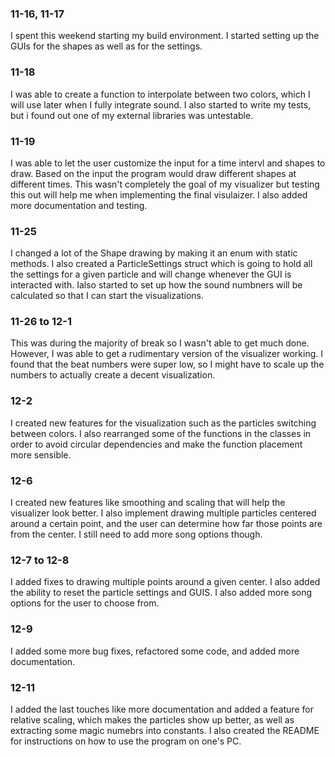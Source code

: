 ### 11-16, 11-17
I spent this weekend starting my build environment. I started setting up the GUIs for the shapes as well as for the settings.

### 11-18
I was able to create a function to interpolate between two colors, which I will use later when I fully integrate sound. 
I also started to write my tests, but i found out one of my external libraries was untestable.

### 11-19
I was able to let the user customize the input for a time intervl and shapes to draw. Based on the input the program would 
draw different shapes at different times. This wasn't completely the goal of my visualizer but testing this out will help me
when implementing the final visulaizer. I also added more documentation and testing.

### 11-25
I changed a lot of the Shape drawing by making it an enum with static methods. I also created a ParticleSettings struct
which is going to hold all the settings for a given particle and will change whenever the GUI is interacted with. Ialso 
started to set up how the sound numbners will be calculated so that I can start the visualizations.

### 11-26 to 12-1
This was during the majority of break so I wasn't able to get much done. However, I was able to get a rudimentary version of
the visualizer working. I found that the beat numbers were super low, so I might have to scale up the numbers to actually create a
decent visualization.

### 12-2
I created new features for the visualization such as the particles switching between colors. I also rearranged some of the functions
in the classes in order to avoid circular dependencies and make the function placement more sensible.

### 12-6
I created new features like smoothing and scaling that will help the visualizer look better. I also implement drawing multiple particles
centered around a certain point, and the user can determine how far those points are from the center. I still need to add more song 
options though.

### 12-7 to 12-8
I added fixes to drawing multiple points around a given center. I also added the ability to reset the particle settings and GUIS. I also
added more song options for the user to choose from. 

### 12-9 
I added some more bug fixes, refactored some code, and added more documentation.

### 12-11
I added the last touches like more documentation and added a feature for relative scaling, which makes the particles show up
better, as well as extracting some magic numebrs into constants. I also created the README for instructions on how to 
use the program on one's PC.